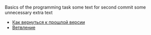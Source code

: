 Basics of the programming task
some text for second commit
some unnecessary extra text
- [Как вернуться к прошлой версии](./reset_help.md)
- [Ветвление](./branch_help.md)
